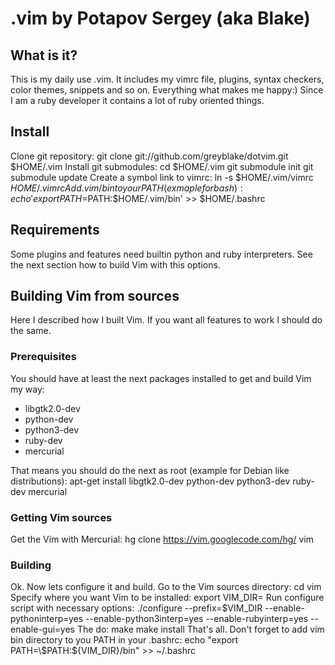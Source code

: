 # .vim by Potapov Sergey (aka Blake)

## What is it?
This is my daily use .vim. It includes my vimrc file, plugins, syntax checkers, color themes, snippets and so on. Everything what makes me happy:) Since I am a ruby developer it contains a lot of ruby oriented things.

## Install
Clone git repository:
    git clone git://github.com/greyblake/dotvim.git $HOME/.vim
Install git submodules:
    cd $HOME/.vim
    git submodule init
    git submodule update
Create a symbol link to vimrc:
    ln -s $HOME/.vim/vimrc $HOME/.vimrc 
Add .vim/bin to your PATH(exmaple for bash):
    echo 'export PATH=$PATH:$HOME/.vim/bin' >> $HOME/.bashrc

## Requirements
Some plugins and features need builtin python and ruby interpreters. See the next section how to build Vim with this options.

## Building Vim from sources
Here I described how I built Vim. If you want all features to work I should do the same.

### Prerequisites
You should have at least the next packages installed to get and build Vim my way:

* libgtk2.0-dev
* python-dev
* python3-dev
* ruby-dev
* mercurial

That means you should do the next as root (example for Debian like distributions):
    apt-get install libgtk2.0-dev python-dev python3-dev ruby-dev mercurial

### Getting Vim sources
Get the Vim with Mercurial:
    hg clone https://vim.googlecode.com/hg/ vim

### Building
Ok. Now lets configure it and build.
Go to the Vim sources directory:
    cd vim
Specify where you want Vim to be installed:
    export VIM_DIR=<absolute path to directory>
Run configure script with necessary options:
    ./configure --prefix=$VIM_DIR --enable-pythoninterp=yes --enable-python3interp=yes --enable-rubyinterp=yes --enable-gui=yes
The do:
    make
    make install
That's all.
Don't forget to add vim bin directory to you PATH in your .bashrc:
    echo "export PATH=\$PATH:${VIM_DIR}/bin" >> ~/.bashrc
